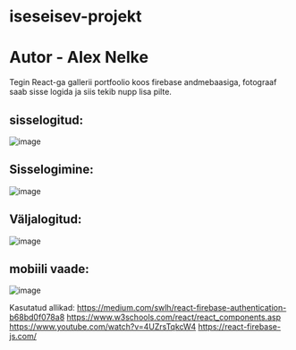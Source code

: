 # iseseisev-projekt
# Autor - Alex Nelke

Tegin React-ga gallerii portfoolio koos firebase andmebaasiga, fotograaf saab sisse logida ja siis tekib nupp lisa pilte.

## sisselogitud:
![image](https://user-images.githubusercontent.com/71014196/119161369-ef0af980-ba61-11eb-909f-b3bf352df878.png)
## Sisselogimine:
![image](https://user-images.githubusercontent.com/71014196/119161479-0944d780-ba62-11eb-9db1-21b440171762.png)
## Väljalogitud:
![image](https://user-images.githubusercontent.com/71014196/119161797-604aac80-ba62-11eb-9477-bb4cc8fbe581.png)
## mobiili vaade:
![image](https://user-images.githubusercontent.com/71014196/119161876-7193b900-ba62-11eb-8c07-eca80624b4e1.png)

Kasutatud allikad:
https://medium.com/swlh/react-firebase-authentication-b68bd0f078a8
https://www.w3schools.com/react/react_components.asp
https://www.youtube.com/watch?v=4UZrsTqkcW4
https://react-firebase-js.com/
